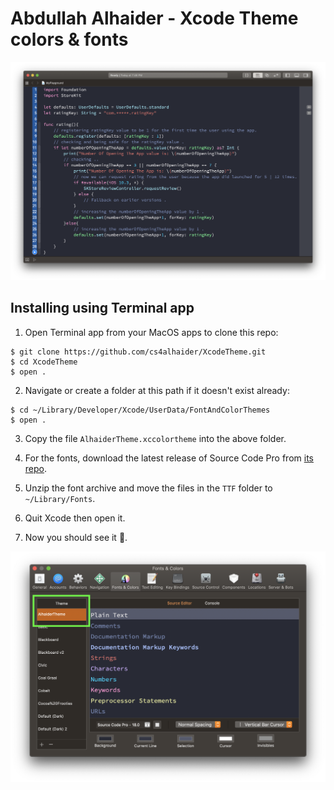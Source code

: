 # Abdullah Alhaider - Xcode Theme colors & fonts

![](ScreenShot.png)

## Installing using Terminal app

1. Open Terminal app from your MacOS apps to clone this repo:
```
$ git clone https://github.com/cs4alhaider/XcodeTheme.git 
$ cd XcodeTheme
$ open .
```

2. Navigate or create a folder at this path if it doesn't exist already:
```
$ cd ~/Library/Developer/Xcode/UserData/FontAndColorThemes
$ open .
```

3. Copy the file `AlhaiderTheme.xccolortheme` into the above folder.

4. For the fonts, download the latest release of Source Code Pro from [its repo](https://github.com/adobe-fonts/source-code-pro).

5. Unzip the font archive and move the files in the `TTF` folder to `~/Library/Fonts`.

6. Quit Xcode then open it.

7. Now you should see it 🥳.

![](ScreenShot2.png)